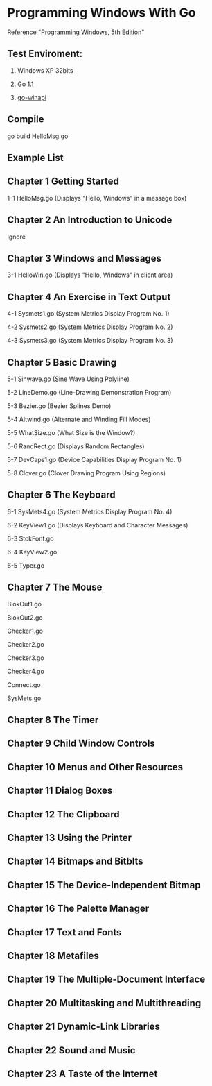 Programming Windows With Go
========================
Reference "[Programming Windows, 5th Edition](http://www.charlespetzold.com/pw5/)"



## Test Enviroment: ##
1) Windows XP 32bits
 
2) [Go 1.1](https://code.google.com/p/go/downloads/list)
 
3) [go-winapi](https://github.com/cwchiu/go-winapi) 

## Compile ##
go build HelloMsg.go

## Example List ##
Chapter 1 Getting Started
- 
1-1 HelloMsg.go (Displays "Hello, Windows" in a message box)

Chapter 2 An Introduction to Unicode
- 
Ignore 

Chapter 3 Windows and Messages
- 
3-1 HelloWin.go (Displays "Hello, Windows" in client area)

Chapter 4 An Exercise in Text Output
- 
4-1 Sysmets1.go (System Metrics Display Program No. 1)

4-2 Sysmets2.go (System Metrics Display Program No. 2)

4-3 Sysmets3.go (System Metrics Display Program No. 3)

Chapter 5 Basic Drawing
- 
5-1 Sinwave.go (Sine Wave Using Polyline)

5-2 LineDemo.go (Line-Drawing Demonstration Program)

5-3 Bezier.go (Bezier Splines Demo)

5-4 Altwind.go (Alternate and Winding Fill Modes)

5-5 WhatSize.go (What Size is the Window?)

5-6 RandRect.go (Displays Random Rectangles)

5-7 DevCaps1.go (Device Capabilities Display Program No. 1)

5-8 Clover.go (Clover Drawing Program Using Regions)

Chapter 6 The Keyboard
- 
6-1 SysMets4.go (System Metrics Display Program No. 4)

6-2 KeyView1.go (Displays Keyboard and Character Messages)

6-3 StokFont.go 

6-4 KeyView2.go

6-5 Typer.go

Chapter 7 The Mouse
- 
BlokOut1.go   

BlokOut2.go   

Checker1.go   

Checker2.go   

Checker3.go   

Checker4.go   

Connect.go    

SysMets.go 

Chapter 8 The Timer
- 

Chapter 9 Child Window Controls
- 

Chapter 10 Menus and Other Resources
- 

Chapter 11 Dialog Boxes
- 

Chapter 12 The Clipboard
- 

Chapter 13 Using the Printer
- 

Chapter 14 Bitmaps and Bitblts
- 

Chapter 15 The Device-Independent Bitmap
- 

Chapter 16 The Palette Manager
- 

Chapter 17 Text and Fonts
- 

Chapter 18 Metafiles
- 

Chapter 19 The Multiple-Document Interface
- 

Chapter 20 Multitasking and Multithreading
- 

Chapter 21 Dynamic-Link Libraries
- 

Chapter 22 Sound and Music
- 

Chapter 23 A Taste of the Internet
- 
